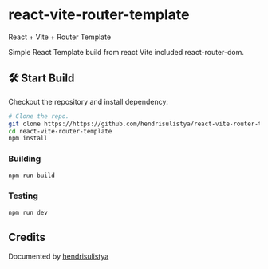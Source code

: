 # react-vite-router-template

React + Vite + Router Template

Simple React Template build from react Vite included react-router-dom.

## 🛠 Start Build

Checkout the repository and install dependency:

```sh
# Clone the repo.
git clone https://https://github.com/hendrisulistya/react-vite-router-template
cd react-vite-router-template
npm install
```

### Building

```sh
npm run build
```

### Testing

```sh
npm run dev
```

## Credits

Documented by [hendrisulistya](https://github.io/hendrisulistya/bio)
